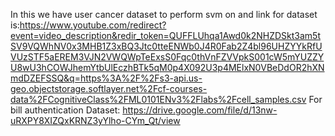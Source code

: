 In this we have user cancer dataset to perform svm on and link for dataset is:https://www.youtube.com/redirect?event=video_description&redir_token=QUFFLUhqa1Awd0k2NHZDSkt3am5tSV9VQWhNV0x3MHB1Z3xBQ3Jtc0tteENWb0J4R0Fab2Z4bl96UHZYYkRfUVUzSTF5aEREM3VJN2VWQWpTeExsS0Fqc0thVnFZVVpkS001cW5mYUZZYU8wU3hCOWJhemYtbUlEczhBTk5qM0p4X092U3p4MElxN0VBeDdOR2hXNmdDZEFSSQ&q=https%3A%2F%2Fs3-api.us-geo.objectstorage.softlayer.net%2Fcf-courses-data%2FCognitiveClass%2FML0101ENv3%2Flabs%2Fcell_samples.csv
For bill authentication Dataset: https://drive.google.com/file/d/13nw-uRXPY8XIZQxKRNZ3yYlho-CYm_Qt/view
